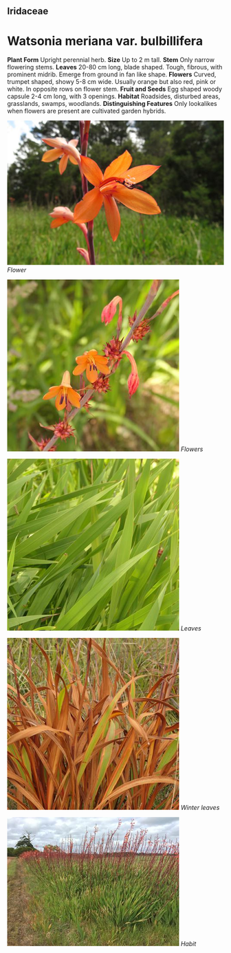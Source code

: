 ## Iridaceae
# Watsonia meriana var. bulbillifera
 **Plant Form** Upright perennial herb. **Size** Up to 2 m tall. **Stem** Only narrow flowering stems. **Leaves** 20-80 cm long, blade shaped. Tough, fibrous, with prominent midrib. Emerge from ground in fan like shape. **Flowers** Curved, trumpet shaped, showy 5-8 cm wide. Usually orange but also red, pink or white. In opposite rows on flower stem. **Fruit and Seeds** Egg shaped woody capsule 2-4 cm long, with 3 openings. **Habitat** Roadsides, disturbed areas, grasslands, swamps, woodlands. **Distinguishing Features** Only lookalikes when flowers are present are cultivated garden hybrids.


![Flower](4774_IMG_2692.jpg)
 *Flower* 

![Flowers](68988_P1011361.jpg)
 *Flowers* 

![Leaves](68990_P1011363.jpg)
 *Leaves* 

![Winter leaves](83158_P1088489.jpg)
 *Winter leaves* 

![Habit](49731_Watsonia-meriana-var-bulbillifera_Branxholme.jpg)
 *Habit* 

